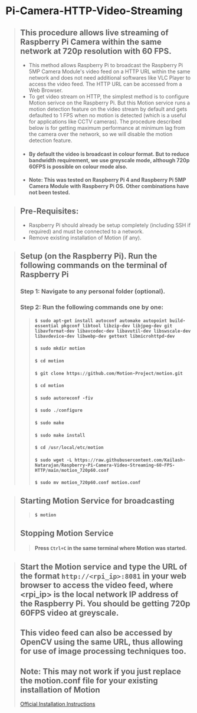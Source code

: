 # Pi-Camera-HTTP-Video-Streaming
> ## This procedure allows live streaming of Raspberry Pi Camera within the same network at 720p resolution with 60 FPS.
> * This method allows Raspberry Pi to broadcast the Raspberry Pi 5MP Camera Module's video feed on a HTTP URL within the same network and does not need additional softwares like VLC Player to access the video feed. The HTTP URL can be accessed from a Web Browser.
> * To get video stream on HTTP, the simplest method is to configure Motion serivce on the Raspberry Pi. But this Motion service runs a motion detection feature on the video stream by default and gets defaulted to 1 FPS when no motion is detected (which is a useful for applications like CCTV cameras). The procedure described below is for getting maximum performance at minimum lag from the camera over the network, so we will disable the motion detection feature.
> * #### By default the video is broadcast in colour format. But to reduce bandwidth requirement, we use greyscale mode, although 720p 60FPS is possible on colour mode also. 
> * #### **Note: This was tested on Raspberry Pi 4 and Raspberry Pi 5MP Camera Module with Raspberry Pi OS. Other combinations have not been tested.**

> ## Pre-Requisites:
> * Raspberry Pi should already be setup completely (including SSH if required) and must be connected to a network.
> * Remove existing installation of Motion (if any).

> ## Setup (on the Raspberry Pi). Run the following commands on the terminal of Raspberry Pi 
> ### Step 1: Navigate to any personal folder (optional). 
> ### Step 2: Run the following commands one by one: 
>> #### `$ sudo apt-get install autoconf automake autopoint build-essential pkgconf libtool libzip-dev libjpeg-dev git libavformat-dev libavcodec-dev libavutil-dev libswscale-dev libavdevice-dev libwebp-dev gettext libmicrohttpd-dev` 
>> #### `$ sudo mkdir motion`
>> #### `$ cd motion`
>> #### `$ git clone https://github.com/Motion-Project/motion.git`
>> #### `$ cd motion`
>> #### `$ sudo autoreconf -fiv`
>> #### `$ sudo ./configure`
>> #### `$ sudo make`
>> #### `$ sudo make install`
>> #### `$ cd /usr/local/etc/motion`
>> #### `$ sudo wget -L https://raw.githubusercontent.com/Kailash-Natarajan/Raspberry-Pi-Camera-Video-Streaming-60-FPS-HTTP/main/motion_720p60.conf`
>> #### `$ sudo mv motion_720p60.conf motion.conf`

> ## Starting Motion Service for broadcasting
>> #### `$ motion`
> ## Stopping Motion Service
>> #### Press `Ctrl+C` in the same terminal where Motion was started.

> ## Start the Motion service and type the URL of the format `http://<rpi_ip>:8081` in your web browser to access the video feed, where <rpi_ip> is the local network IP address of the Raspberry Pi. You should be getting 720p 60FPS video at greyscale.
> ## This video feed can also be accessed by OpenCV using the same URL, thus allowing for use of image processing techniques too.
> ## **Note: This may not work if you just replace the motion.conf file for your existing installation of Motion** 
> [Official Installation Instructions](https://motion-project.github.io/motion_build.html#Abbreviated_Building)
